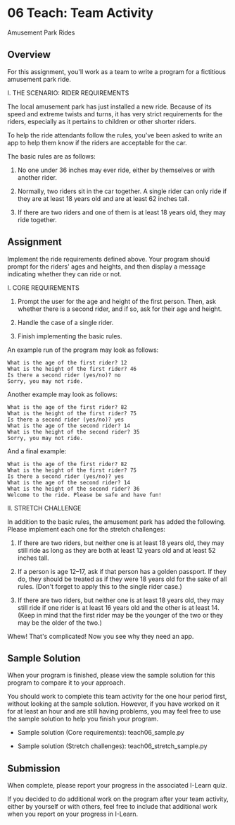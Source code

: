 # 06 Teach: Team Activity

Amusement Park Rides

## Overview

For this assignment, you'll work as a team to write a program for a fictitious amusement park ride.

I. THE SCENARIO: RIDER REQUIREMENTS

The local amusement park has just installed a new ride. Because of its speed and extreme twists and turns, it has very strict requirements for the riders, especially as it pertains to children or other shorter riders.

To help the ride attendants follow the rules, you've been asked to write an app to help them know if the riders are acceptable for the car.

The basic rules are as follows:

1. No one under 36 inches may ever ride, either by themselves or with another rider.

2. Normally, two riders sit in the car together. A single rider can only ride if they are at least 18 years old and are at least 62 inches tall.

3. If there are two riders and one of them is at least 18 years old, they may ride together.

## Assignment

Implement the ride requirements defined above. Your program should prompt for the riders' ages and heights, and then display a message indicating whether they can ride or not.

I. CORE REQUIREMENTS

1. Prompt the user for the age and height of the first person. Then, ask whether there is a second rider, and if so, ask for their age and height.

2. Handle the case of a single rider.

3. Finish implementing the basic rules.

An example run of the program may look as follows:

    What is the age of the first rider? 12
    What is the height of the first rider? 46
    Is there a second rider (yes/no)? no
    Sorry, you may not ride.

Another example may look as follows:

    What is the age of the first rider? 82
    What is the height of the first rider? 75
    Is there a second rider (yes/no)? yes
    What is the age of the second rider? 14
    What is the height of the second rider? 35
    Sorry, you may not ride.

And a final example:

    What is the age of the first rider? 82
    What is the height of the first rider? 75
    Is there a second rider (yes/no)? yes
    What is the age of the second rider? 14
    What is the height of the second rider? 36
    Welcome to the ride. Please be safe and have fun!

II. STRETCH CHALLENGE

In addition to the basic rules, the amusement park has added the following. Please implement each one for the stretch challenges:

1. If there are two riders, but neither one is at least 18 years old, they may still ride as long as they are both at least 12 years old and at least 52 inches tall.

2. If a person is age 12–17, ask if that person has a golden passport. If they do, they should be treated as if they were 18 years old for the sake of all rules. (Don't forget to apply this to the single rider case.)

3. If there are two riders, but neither one is at least 18 years old, they may still ride if one rider is at least 16 years old and the other is at least 14. (Keep in mind that the first rider may be the younger of the two or they may be the older of the two.)

Whew! That's complicated! Now you see why they need an app.

## Sample Solution

When your program is finished, please view the sample solution for this program to compare it to your approach.

You should work to complete this team activity for the one hour period first, without looking at the sample solution. However, if you have worked on it for at least an hour and are still having problems, you may feel free to use the sample solution to help you finish your program.

- Sample solution (Core requirements): teach06_sample.py

- Sample solution (Stretch challenges): teach06_stretch_sample.py

## Submission

When complete, please report your progress in the associated I-Learn quiz.

If you decided to do additional work on the program after your team activity, either by yourself or with others, feel free to include that additional work when you report on your progress in I-Learn.
